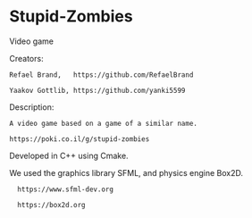 # Stupid-Zombies
Video game

Creators:

    Refael Brand,   https://github.com/RefaelBrand
  
    Yaakov Gottlib, https://github.com/yanki5599
  
Description:

    A video game based on a game of a similar name.
  
    https://poki.co.il/g/stupid-zombies

Developed in C++ using Cmake.

We used the graphics library SFML, and physics engine Box2D.

      https://www.sfml-dev.org
      
      https://box2d.org
